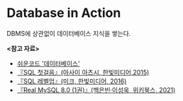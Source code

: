 # Database in Action

DBMS에 상관없이 데이터베이스 지식을 쌓는다.

**<참고 자료>**

- [쉬운코드 '데이터베이스'](https://youtube.com/playlist?list=PLcXyemr8ZeoREWGhhZi5FZs6cvymjIBVe&si=i3sEDGxrRdUnVCtU)
- [『SQL 첫걸음』(아사이 아츠시, 한빛미디어,2015)](https://product.kyobobook.co.kr/detail/S000001057649)
- [『SQL 레벨업』(미크, 한빛미디어, 2016)](https://product.kyobobook.co.kr/detail/S000001057669)
- [『Real MySQL 8.0 (1권)』(백은빈·이성욱, 위키북스, 2021)](https://product.kyobobook.co.kr/detail/S000001766482)
